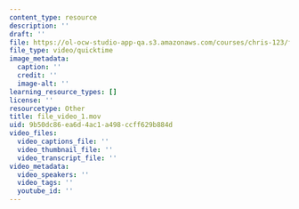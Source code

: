 ```yaml
---
content_type: resource
description: ''
draft: ''
file: https://ol-ocw-studio-app-qa.s3.amazonaws.com/courses/chris-123/file_video_1.mov
file_type: video/quicktime
image_metadata:
  caption: ''
  credit: ''
  image-alt: ''
learning_resource_types: []
license: ''
resourcetype: Other
title: file_video_1.mov
uid: 9b50dc86-ea6d-4ac1-a498-ccff629b884d
video_files:
  video_captions_file: ''
  video_thumbnail_file: ''
  video_transcript_file: ''
video_metadata:
  video_speakers: ''
  video_tags: ''
  youtube_id: ''
---
```

